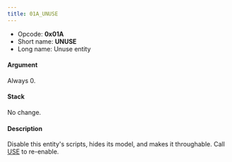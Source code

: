 ```yaml
---
title: 01A_UNUSE
---
```


-   Opcode: **0x01A**
-   Short name: **UNUSE**
-   Long name: Unuse entity

#### Argument

Always 0.

#### Stack

No change.

#### Description

Disable this entity's scripts, hides its model, and makes it throughable. Call [USE](0E5_USE.md) to re-enable.
